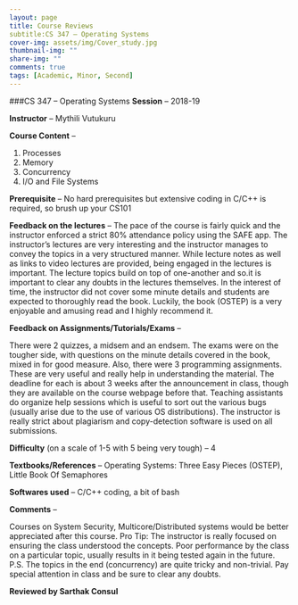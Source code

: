 ```yaml
---
layout: page
title: Course Reviews
subtitle:CS 347 – Operating Systems
cover-img: assets/img/Cover_study.jpg
thumbnail-img: ""
share-img: ""
comments: true
tags: [Academic, Minor, Second]
---
```


###CS 347 – Operating Systems
**Session** – 2018-19

**Instructor** – Mythili Vutukuru

**Course Content** –

1. Processes
2. Memory
3. Concurrency
4. I/O and File Systems

**Prerequisite** –
No hard prerequisites but extensive coding in C/C++ is required, so brush up your CS101

**Feedback on the lectures** –
The pace of the course is fairly quick and the instructor enforced a strict 80% attendance policy using the SAFE app. The instructor’s lectures are very interesting and the instructor manages to convey the topics in a very structured manner. While lecture notes as well as links to video lectures are provided, being engaged in the lectures is important. The lecture topics build on top of one-another and so.it is important to clear any doubts in the lectures themselves. In the interest of time, the instructor did not cover some minute details and students are expected to thoroughly read the book. Luckily, the book (OSTEP) is a very enjoyable and amusing read and I highly recommend it.

**Feedback on Assignments/Tutorials/Exams** –

There were 2 quizzes, a midsem and an endsem. The exams were on the tougher side, with questions on the minute details covered in the book, mixed in for good measure.
Also, there were 3 programming assignments. These are very useful and really help in understanding the material. The deadline for each is about 3 weeks after the announcement in class, though they are available on the course webpage before that. Teaching assistants do organize help sessions which is useful to sort out the various bugs (usually arise due to the use of various OS distributions). The instructor is really strict about plagiarism and copy-detection software is used on all submissions.

**Difficulty** (on a scale of 1-5 with 5 being very tough) –
4

**Textbooks/References** –
Operating Systems: Three Easy Pieces (OSTEP), Little Book Of Semaphores

**Softwares used** –
C/C++ coding, a bit of bash

**Comments** –

Courses on System Security, Multicore/Distributed systems would be better appreciated after this course.
Pro Tip: The instructor is really focused on ensuring the class understood the concepts. Poor performance by the class on a particular topic, usually results in it being tested again in the future.
P.S. The topics in the end (concurrency) are quite tricky and non-trivial. Pay special attention in class and be sure to clear any doubts.

**Reviewed by Sarthak Consul**